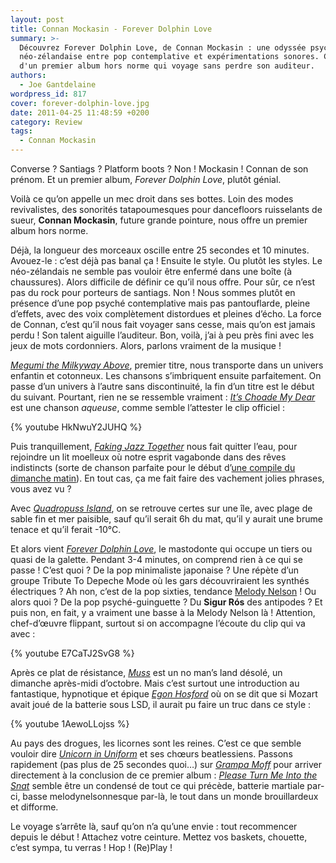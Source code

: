 ```yaml
---
layout: post
title: Connan Mockasin - Forever Dolphin Love
summary: >-
  Découvrez Forever Dolphin Love, de Connan Mockasin : une odyssée psychédélique
  néo-zélandaise entre pop contemplative et expérimentations sonores. Critique
  d'un premier album hors norme qui voyage sans perdre son auditeur.
authors:
  - Joe Gantdelaine
wordpress_id: 817
cover: forever-dolphin-love.jpg
date: 2011-04-25 11:48:59 +0200
category: Review
tags:
  - Connan Mockasin
---
```


Converse ? Santiags ? Platform boots ? Non ! Mockasin ! Connan de son prénom. Et
un premier album, _Forever Dolphin Love_, plutôt génial.

Voilà ce qu’on appelle un mec droit dans ses bottes. Loin des modes
revivalistes, des sonorités tatapoumesques pour dancefloors ruisselants de
sueur, **Connan Mockasin**, future grande pointure, nous offre un premier album
hors norme.

Déjà, la longueur des morceaux oscille entre 25 secondes et 10 minutes.
Avouez-le : c’est déjà pas banal ça ! Ensuite le style. Ou plutôt les styles. Le
néo-zélandais ne semble pas vouloir être enfermé dans une boîte (à chaussures).
Alors difficile de définir ce qu’il nous offre. Pour sûr, ce n’est pas du rock
pour porteurs de santiags. Non ! Nous sommes plutôt en présence d’une pop psyché
contemplative mais pas pantouflarde, pleine d’effets, avec des voix complètement
distordues et pleines d’écho. La force de Connan, c’est qu’il nous fait voyager
sans cesse, mais qu’on est jamais perdu ! Son talent aiguille l’auditeur. Bon,
voilà, j’ai à peu près fini avec les jeux de mots cordonniers. Alors, parlons
vraiment de la musique !

[_Megumi the Milkyway Above_][mma], premier titre, nous transporte dans un
univers enfantin et cotonneux. Les chansons s’imbriquent ensuite parfaitement.
On passe d’un univers à l’autre sans discontinuité, la fin d’un titre est le
début du suivant. Pourtant, rien ne se ressemble vraiment : [_It’s Choade My
Dear_][icmd] est une chanson _aqueuse_, comme semble l’attester le clip
officiel :

{% youtube HkNwuY2JUHQ %}

Puis tranquillement, [_Faking Jazz Together_][fjt] nous fait quitter l’eau, pour
rejoindre un lit moelleux où notre esprit vagabonde dans des rêves indistincts
(sorte de chanson parfaite pour le début d’[une compile du dimanche
matin][i733]). En tout cas, ça me fait faire des vachement jolies phrases, vous
avez vu ?

Avec [_Quadropuss Island_][qi], on se retrouve certes sur une île, avec plage de
sable fin et mer paisible, sauf qu’il serait 6h du mat, qu’il y aurait une brume
tenace et qu’il ferait -10°C.

Et alors vient [_Forever Dolphin Love_][fdl], le mastodonte qui occupe un tiers
ou quasi de la galette. Pendant 3-4 minutes, on comprend rien à ce qui se
passe ! C’est quoi ? De la pop minimaliste japonaise ? Une répète d’un groupe
Tribute To Depeche Mode où les gars découvriraient les synthés électriques ? Ah
non, c’est de la pop sixties, tendance [Melody Nelson][mn] ! Ou alors quoi ? De
la pop psyché-guinguette ? Du **Sigur Rós** des antipodes ? Et puis non, en
fait, y a vraiment une basse à la Melody Nelson là ! Attention, chef-d’œuvre
flippant, surtout si on accompagne l’écoute du clip qui va avec :

{% youtube E7CaTJ2SvG8 %}

Après ce plat de résistance, [_Muss_][m] est un no man’s land désolé, un
dimanche après-midi d’octobre. Mais c’est surtout une introduction au
fantastique, hypnotique et épique [_Egon Hosford_][eh] où on se dit que si
Mozart avait joué de la batterie sous LSD, il aurait pu faire un truc dans ce
style :

{% youtube 1AewoLLojss %}

Au pays des drogues, les licornes sont les reines. C’est ce que semble vouloir
dire [_Unicorn in Uniform_][uiu] et ses chœurs beatlessiens. Passons rapidement
(pas plus de 25 secondes quoi…) sur [_Grampa Moff_][gm] pour arriver directement
à la conclusion de ce premier album : [_Please Turn Me Into the Snat_][ptm]
semble être un condensé de tout ce qui précède, batterie martiale par-ci, basse
melodynelsonnesque par-là, le tout dans un monde brouillardeux et difforme.

Le voyage s’arrête là, sauf qu’on n’a qu’une envie : tout recommencer depuis le
début ! Attachez votre ceinture. Mettez vos baskets, chouette, c’est sympa, tu
verras ! Hop ! (Re)Play !

[i733]: https://www.deadrooster.org/la-compile-du-dimanche-matin-volume-1/
[mma]: https://song.link/fr/i/426940908
[icmd]: https://song.link/fr/i/426940909
[fjt]: https://song.link/fr/i/426940916
[qi]: https://song.link/fr/i/426940917
[fdl]: https://song.link/fr/i/426940919
[mn]: https://album.link/fr/i/1443118514
[m]: https://song.link/fr/i/426940923
[eh]: https://song.link/fr/i/426940930
[uiu]: https://song.link/fr/i/426940962
[gm]: https://song.link/fr/i/426940969
[ptm]: https://song.link/fr/i/426940970
